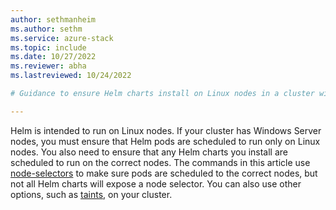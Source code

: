 ```yaml
---
author: sethmanheim
ms.author: sethm
ms.service: azure-stack
ms.topic: include
ms.date: 10/27/2022
ms.reviewer: abha
ms.lastreviewed: 10/24/2022

# Guidance to ensure Helm charts install on Linux nodes in a cluster with a mix of Linux and Windows nodes

---
```


Helm is intended to run on Linux nodes. If your cluster has Windows Server nodes, you must ensure that Helm pods are scheduled to run only on Linux nodes. You also need to ensure that any Helm charts you install are scheduled to run on the correct nodes. The commands in this article use [node-selectors](../adapt-apps-mixed-os-clusters.md#node-selectors) to make sure pods are scheduled to the correct nodes, but not all Helm charts will expose a node selector. You can also use other options, such as [taints](../adapt-apps-mixed-os-clusters.md#taints-and-tolerations), on your cluster.
